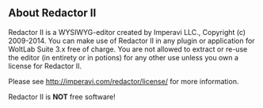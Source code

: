 About Redactor II
--------------

Redactor II is a WYSIWYG-editor created by Imperavi LLC., Copyright (c) 2009-2014. You can make use of Redactor II in any plugin or application for WoltLab Suite 3.x free of charge. You are not allowed to extract or re-use the editor (in entirety or in potions) for any other use unless you own a license for Redactor II.

Please see http://imperavi.com/redactor/license/ for more information.

Redactor II is **NOT** free software!
